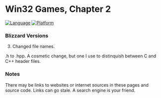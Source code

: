 # Win32 Games, Chapter 2
[![Language](https://img.shields.io/badge/Language%20-C++-blue.svg)](https://github.com/GeorgePimpleton/Win32-games/)
[![Platform](https://img.shields.io/badge/Platform%20-Win32-blue.svg)](https://github.com/GeorgePimpleton/Win32-games/)

### Blizzard Versions

3. Changed file names.

.h to .hpp.  A cosmetic change, but one I use to distinquish between C and C++ header files.

### Notes
There may be links to websites or internet sources in these pages and source code. Links can go stale. A search engine is your friend.
